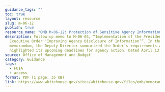 ```yaml
---
guidance_tags: ""
toc: true
layout: resource
slug: m-06-12
publish: true
resource_name: "OMB M-06-12: Protection of Sensitive Agency Information"
description: Follow-up memo to M-06-04, “Implementation of the President’s
  Executive Order ‘Improving Agency Disclosure of Information’”. In that
  memorandum, the Deputy Director summarized the Order’s requirements and
  highlighted its upcoming deadlines for agency action. Dated April 13, 2006.
source: Office of Management and Budget
category: Guidance
tags:
  - FOIA
  - access
format: PDF (1 page, 35 KB)
link: https://www.whitehouse.gov/sites/whitehouse.gov/files/omb/memoranda/2006/m06-12.pdf
---
```

